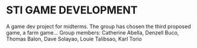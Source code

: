 # STI GAME DEVELOPMENT
 A game dev project for midterms. The group has chosen the third proposed game, a farm game...
Group members: Catherine Abella, Denzell Buco, Thomas Balon, Dave Solayao, Louie Talibsao, Karl Torio
